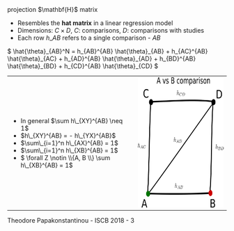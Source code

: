 <span class="heading">
projection $\mathbf{H}$ matrix
</span>
<span class="content">

- Resembles the **hat matrix** in a linear regression model
- Dimensions: $C \times D$, $C$: comparisons, $D$: comparisons with studies
- Each row $h\_{AB}$ refers to a single comparison - $AB$

$ \hat{\theta}\_{AB}^N = h\_{AB}^{AB} \hat{\theta}\_{AB} + h\_{AC}^{AB} \hat{\theta}\_{AC} + h\_{AD}^{AB} \hat{\theta}\_{AD} + h\_{BD}^{AB} \hat{\theta}\_{BD} + h\_{CD}^{AB} \hat{\theta}\_{CD} $


<table>
<tr>
<td class="vm">
<ul>
<li>
In general $\sum h\_{XY}^{AB} \neq 1$
</li>
<li>
$h\_{XY}^{AB} = - h\_{YX}^{AB}$
</li>
<li>
$\sum\_{i=1}^n h\_{AX}^{AB} = 1$
</li>
<li>
$\sum\_{i=1}^n h\_{XB}^{AB} = 1$
</li>
<li>
$ \forall Z \notin \\{A, B \\} \sum h\_{XB}^{AB} = 1$
</li>
</ul>
</td>
<td>
<img src="images/hab.png" height="300px"/>
</td>
</tr>
</table>

</span>

<footer>
Theodore Papakonstantinou - ISCB 2018 - 3
</footer>
